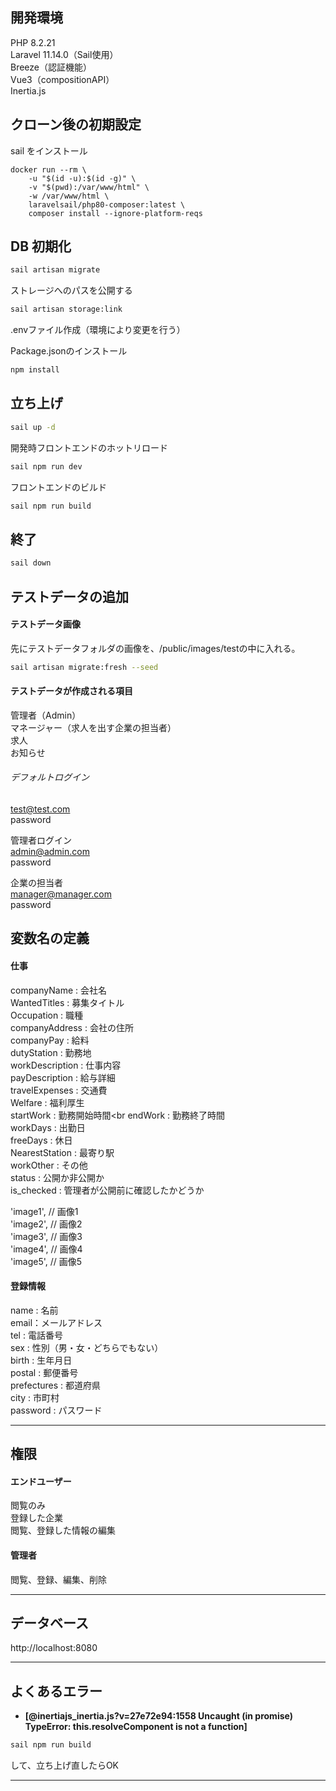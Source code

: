 ## 開発環境

PHP 8.2.21<br>
Laravel 11.14.0（Sail使用）<br>
Breeze（認証機能）<br>
Vue3（compositionAPI）<br>
Inertia.js

## クローン後の初期設定
sail をインストール<br>
```
docker run --rm \
    -u "$(id -u):$(id -g)" \
    -v "$(pwd):/var/www/html" \
    -w /var/www/html \
    laravelsail/php80-composer:latest \
    composer install --ignore-platform-reqs
```

## DB 初期化

```bash
sail artisan migrate
```

ストレージへのパスを公開する<br>
```bash
sail artisan storage:link
```

.envファイル作成（環境により変更を行う）

Package.jsonのインストール<br>
```bash
npm install
```

## 立ち上げ
```bash
sail up -d
```

開発時フロントエンドのホットリロード<br>
```bash
sail npm run dev
```

フロントエンドのビルド<br>
```bash
sail npm run build
```

## 終了
```bash
sail down
```

## テストデータの追加
#### テストデータ画像
先にテストデータフォルダの画像を、/public/images/testの中に入れる。

```bash
sail artisan migrate:fresh --seed
```

#### テストデータが作成される項目
管理者（Admin）<br>
マネージャー（求人を出す企業の担当者）<br>
求人<br>
お知らせ

###### デフォルトログイン
test@test.com<br>
password

管理者ログイン<br>
admin@admin.com<br>
password

企業の担当者<br>
manager@manager.com<br>
password

## 変数名の定義

#### 仕事
companyName : 会社名<br>
WantedTitles : 募集タイトル<br>
Occupation : 職種<br>
companyAddress : 会社の住所<br>
companyPay : 給料<br>
dutyStation : 勤務地<br>
workDescription : 仕事内容<br>
payDescription : 給与詳細<br>
travelExpenses : 交通費<br>
Welfare : 福利厚生<br>
startWork : 勤務開始時間<br
endWork : 勤務終了時間<br>
workDays : 出勤日<br>
freeDays : 休日<br>
NearestStation : 最寄り駅<br>
workOther : その他<br>
status : 公開か非公開か<br>
is_checked : 管理者が公開前に確認したかどうか

'image1', // 画像1<br>
'image2', // 画像2<br>
'image3', // 画像3<br>
'image4', // 画像4<br>
'image5', // 画像5

#### 登録情報
name : 名前<br>
email：メールアドレス<br>
tel : 電話番号<br>
sex : 性別（男・女・どちらでもない）<br>
birth : 生年月日<br>
postal : 郵便番号<br>
prefectures : 都道府県<br>
city : 市町村<br>
password : パスワード<br>

------------------------------------------------------
## 権限

#### エンドユーザー
閲覧のみ<br>
登録した企業<br>
閲覧、登録した情報の編集<br>

#### 管理者
閲覧、登録、編集、削除

------------------------------------------------------
## データベース

http://localhost:8080

------------------------------------------------------

## よくあるエラー

- **[@inertiajs_inertia.js?v=27e72e94:1558 Uncaught (in promise) TypeError: this.resolveComponent is not a function]** <br>
```bash
sail npm run build
```
して、立ち上げ直したらOK

------------------------------------------------------